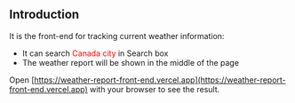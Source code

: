 ## Introduction
It is the front-end for tracking current weather information:
 - It can search <font color="red">Canada city </font> in Search box
 - The weather report will be shown in the middle of the page

Open [https://weather-report-front-end.vercel.app](https://weather-report-front-end.vercel.app) with your browser to see the result.



